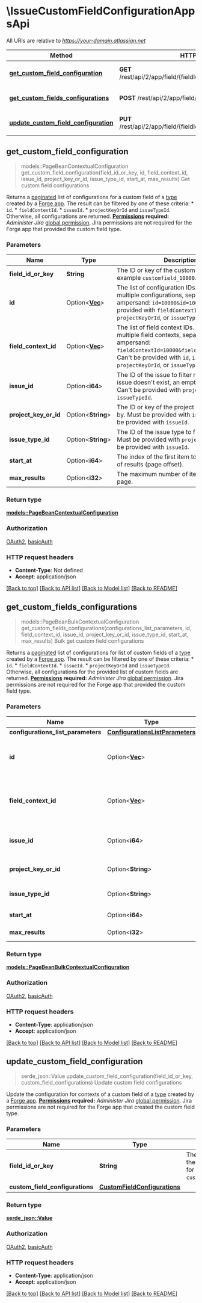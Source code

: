 # \IssueCustomFieldConfigurationAppsApi

All URIs are relative to *https://your-domain.atlassian.net*

Method | HTTP request | Description
------------- | ------------- | -------------
[**get_custom_field_configuration**](IssueCustomFieldConfigurationAppsApi.md#get_custom_field_configuration) | **GET** /rest/api/2/app/field/{fieldIdOrKey}/context/configuration | Get custom field configurations
[**get_custom_fields_configurations**](IssueCustomFieldConfigurationAppsApi.md#get_custom_fields_configurations) | **POST** /rest/api/2/app/field/context/configuration/list | Bulk get custom field configurations
[**update_custom_field_configuration**](IssueCustomFieldConfigurationAppsApi.md#update_custom_field_configuration) | **PUT** /rest/api/2/app/field/{fieldIdOrKey}/context/configuration | Update custom field configurations



## get_custom_field_configuration

> models::PageBeanContextualConfiguration get_custom_field_configuration(field_id_or_key, id, field_context_id, issue_id, project_key_or_id, issue_type_id, start_at, max_results)
Get custom field configurations

Returns a [paginated](#pagination) list of configurations for a custom field of a [type](https://developer.atlassian.com/platform/forge/manifest-reference/modules/jira-custom-field-type/) created by a [Forge app](https://developer.atlassian.com/platform/forge/).  The result can be filtered by one of these criteria:   *  `id`.  *  `fieldContextId`.  *  `issueId`.  *  `projectKeyOrId` and `issueTypeId`.  Otherwise, all configurations are returned.  **[Permissions](#permissions) required:** *Administer Jira* [global permission](https://confluence.atlassian.com/x/x4dKLg). Jira permissions are not required for the Forge app that provided the custom field type.

### Parameters


Name | Type | Description  | Required | Notes
------------- | ------------- | ------------- | ------------- | -------------
**field_id_or_key** | **String** | The ID or key of the custom field, for example `customfield_10000`. | [required] |
**id** | Option<[**Vec<i64>**](i64.md)> | The list of configuration IDs. To include multiple configurations, separate IDs with an ampersand: `id=10000&id=10001`. Can't be provided with `fieldContextId`, `issueId`, `projectKeyOrId`, or `issueTypeId`. |  |
**field_context_id** | Option<[**Vec<i64>**](i64.md)> | The list of field context IDs. To include multiple field contexts, separate IDs with an ampersand: `fieldContextId=10000&fieldContextId=10001`. Can't be provided with `id`, `issueId`, `projectKeyOrId`, or `issueTypeId`. |  |
**issue_id** | Option<**i64**> | The ID of the issue to filter results by. If the issue doesn't exist, an empty list is returned. Can't be provided with `projectKeyOrId`, or `issueTypeId`. |  |
**project_key_or_id** | Option<**String**> | The ID or key of the project to filter results by. Must be provided with `issueTypeId`. Can't be provided with `issueId`. |  |
**issue_type_id** | Option<**String**> | The ID of the issue type to filter results by. Must be provided with `projectKeyOrId`. Can't be provided with `issueId`. |  |
**start_at** | Option<**i64**> | The index of the first item to return in a page of results (page offset). |  |[default to 0]
**max_results** | Option<**i32**> | The maximum number of items to return per page. |  |[default to 100]

### Return type

[**models::PageBeanContextualConfiguration**](PageBeanContextualConfiguration.md)

### Authorization

[OAuth2](../README.md#OAuth2), [basicAuth](../README.md#basicAuth)

### HTTP request headers

- **Content-Type**: Not defined
- **Accept**: application/json

[[Back to top]](#) [[Back to API list]](../README.md#documentation-for-api-endpoints) [[Back to Model list]](../README.md#documentation-for-models) [[Back to README]](../README.md)


## get_custom_fields_configurations

> models::PageBeanBulkContextualConfiguration get_custom_fields_configurations(configurations_list_parameters, id, field_context_id, issue_id, project_key_or_id, issue_type_id, start_at, max_results)
Bulk get custom field configurations

Returns a [paginated](#pagination) list of configurations for list of custom fields of a [type](https://developer.atlassian.com/platform/forge/manifest-reference/modules/jira-custom-field-type/) created by a [Forge app](https://developer.atlassian.com/platform/forge/).  The result can be filtered by one of these criteria:   *  `id`.  *  `fieldContextId`.  *  `issueId`.  *  `projectKeyOrId` and `issueTypeId`.  Otherwise, all configurations for the provided list of custom fields are returned.  **[Permissions](#permissions) required:** *Administer Jira* [global permission](https://confluence.atlassian.com/x/x4dKLg). Jira permissions are not required for the Forge app that provided the custom field type.

### Parameters


Name | Type | Description  | Required | Notes
------------- | ------------- | ------------- | ------------- | -------------
**configurations_list_parameters** | [**ConfigurationsListParameters**](ConfigurationsListParameters.md) |  | [required] |
**id** | Option<[**Vec<i64>**](i64.md)> | The list of configuration IDs. To include multiple configurations, separate IDs with an ampersand: `id=10000&id=10001`. Can't be provided with `fieldContextId`, `issueId`, `projectKeyOrId`, or `issueTypeId`. |  |
**field_context_id** | Option<[**Vec<i64>**](i64.md)> | The list of field context IDs. To include multiple field contexts, separate IDs with an ampersand: `fieldContextId=10000&fieldContextId=10001`. Can't be provided with `id`, `issueId`, `projectKeyOrId`, or `issueTypeId`. |  |
**issue_id** | Option<**i64**> | The ID of the issue to filter results by. If the issue doesn't exist, an empty list is returned. Can't be provided with `projectKeyOrId`, or `issueTypeId`. |  |
**project_key_or_id** | Option<**String**> | The ID or key of the project to filter results by. Must be provided with `issueTypeId`. Can't be provided with `issueId`. |  |
**issue_type_id** | Option<**String**> | The ID of the issue type to filter results by. Must be provided with `projectKeyOrId`. Can't be provided with `issueId`. |  |
**start_at** | Option<**i64**> | The index of the first item to return in a page of results (page offset). |  |[default to 0]
**max_results** | Option<**i32**> | The maximum number of items to return per page. |  |[default to 100]

### Return type

[**models::PageBeanBulkContextualConfiguration**](PageBeanBulkContextualConfiguration.md)

### Authorization

[OAuth2](../README.md#OAuth2), [basicAuth](../README.md#basicAuth)

### HTTP request headers

- **Content-Type**: application/json
- **Accept**: application/json

[[Back to top]](#) [[Back to API list]](../README.md#documentation-for-api-endpoints) [[Back to Model list]](../README.md#documentation-for-models) [[Back to README]](../README.md)


## update_custom_field_configuration

> serde_json::Value update_custom_field_configuration(field_id_or_key, custom_field_configurations)
Update custom field configurations

Update the configuration for contexts of a custom field of a [type](https://developer.atlassian.com/platform/forge/manifest-reference/modules/jira-custom-field-type/) created by a [Forge app](https://developer.atlassian.com/platform/forge/).  **[Permissions](#permissions) required:** *Administer Jira* [global permission](https://confluence.atlassian.com/x/x4dKLg). Jira permissions are not required for the Forge app that created the custom field type.

### Parameters


Name | Type | Description  | Required | Notes
------------- | ------------- | ------------- | ------------- | -------------
**field_id_or_key** | **String** | The ID or key of the custom field, for example `customfield_10000`. | [required] |
**custom_field_configurations** | [**CustomFieldConfigurations**](CustomFieldConfigurations.md) |  | [required] |

### Return type

[**serde_json::Value**](serde_json::Value.md)

### Authorization

[OAuth2](../README.md#OAuth2), [basicAuth](../README.md#basicAuth)

### HTTP request headers

- **Content-Type**: application/json
- **Accept**: application/json

[[Back to top]](#) [[Back to API list]](../README.md#documentation-for-api-endpoints) [[Back to Model list]](../README.md#documentation-for-models) [[Back to README]](../README.md)

